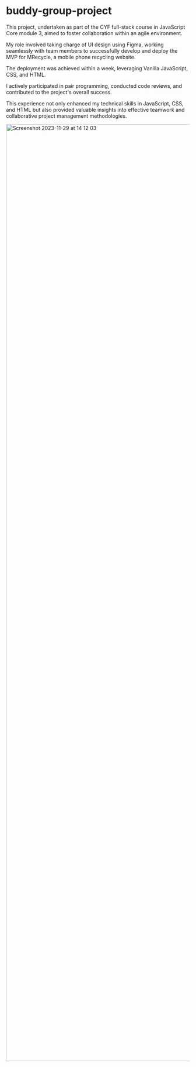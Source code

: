 # buddy-group-project
This project, undertaken as part of the CYF full-stack course in JavaScript Core module 3, aimed to foster collaboration within an agile environment.

My role involved taking charge of UI design using Figma, working seamlessly with team members to successfully develop and deploy the MVP for MRecycle, a mobile phone recycling website.

The deployment was achieved within a week, leveraging Vanilla JavaScript, CSS, and HTML.

I actively participated in pair programming, conducted code reviews, and contributed to the project's overall success.

This experience not only enhanced my technical skills in JavaScript, CSS, and HTML but also provided valuable insights into effective teamwork and collaborative project management methodologies.

<img width="2560" alt="Screenshot 2023-11-29 at 14 12 03" src="https://github.com/Meysam-Arshadi/buddy-group-project/assets/108950433/9bc4e2d1-7f9a-43b3-98e7-ff8942ae3ab7">
